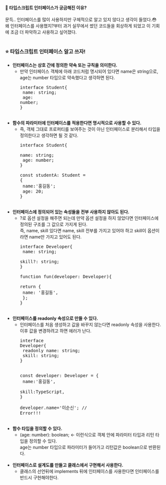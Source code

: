 #### 📌 타입스크립트 인터페이스가 궁금해진 이유?
문득.. 인터페이스를 많이 사용하지만 구체적으로 알고 있지 않다고 생각이 들었다.😳<br>
왜 인터페이스를 사용했지?부터 과거 실무에서 썼던 코드들을 회상하게 되었고 이 기회에 조금 더 파악하고 사용하고 싶어졌다.
<br><br>
### ⭐ 타입스크립트 인터페이스 알고 쓰자!
* **인터페이스는 상호 간에 정의한 약속 또는 규칙을 의미한다.**
  * 만약 인터페이스 객체에 아래 코드처럼 명시되어 있다면 name은 string으로, age는 number 타입으로 약속했다고 생각하면 된다.
    <br><pre>interface Student{<br>  name: string;<br>  age: number;<br>}</pre><br>
* **함수의 파라미터에 인터페이스를 적용한다면 명시적으로 사용할 수 있다.**
  * 즉, 객체 그대로 프로퍼티를 보여주는 것이 아닌 인터페이스로 분리해서 타입을 정의한다고 생각하면 될 것 같다.
  <br><pre>interface Student{<br>  name: string;<br>  age: number;<br>}<br><br>const studentA: Student = {<br>  name:'홍길동';<br>  age: 20;<br>}</pre><br>
* **인터페이스에 정의되어 있는 속성들을 전부 사용하지 않아도 된다.**
  * ?로 옵션 설정을 해주면 되는데 만약 옵션 설정을 하지 않았다면 인터페이스에 정의된 구조를 그 값으로 가지게 된다.
    <br> 즉, name, skill 있다면 name, skill 전부를 가지고 있어야 하고 skill이 옵션이라면 name만 가지고 있어도 된다.
    <br><pre>interface Developer{<br>  name: string;<br>  skill?: string;<br>}<br><br>function fun(developer: Developer){<br>  return {<br>    name: '홍길동',<br>  };<br>}</pre><br>
* **인터페이스를 readonly 속성으로 만들 수 있다.**
  * 인터페이스를 처음 생성하고 값을 바꾸지 않는다면 readonly 속성을 사용한다. 이후 값을 변경하려고 하면 에러가 난다.
    <br><pre>interface Developer{<br>  readonly name: string;<br>  skill: string;<br>}<br><br> const developer: Developer = {<br>  name:'홍길동',<br>  skill:TypeScript,<br>}<br><br>developer.name='이순신'; // Error!!!</pre><br> 
* **함수 타입을 정의할 수 있다.**
  * (age: number): boolean; <- 이런식으로 객체 안에 파라미터 타입과 리턴 타입을 정의할 수 있다.<br>
    age는 number 타입으로 파라미터가 들어가고 리턴값은 boolean으로 반환된다.<br><br>
* **인터페이스로 설계도를 만들고 클래스에서 구현해서 사용한다.**
  * 클래스의 선언뒤에 implements 뒤에 인터페이스를 사용한다면 인터페이스를 반드시 구현해야한다.
